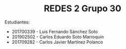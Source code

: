 <h1> <center> REDES 2 Grupo 30</center></h1>

Estudiantes:

<ul>
    <li>201700339 - Luis Fernando Sánchez Soto</li>
    <li>201902502 - Carlos Eduardo Soto Marroquin</li>
    <li>201709282 - Carlos Javier Martínez Polanco</li>
</ul>